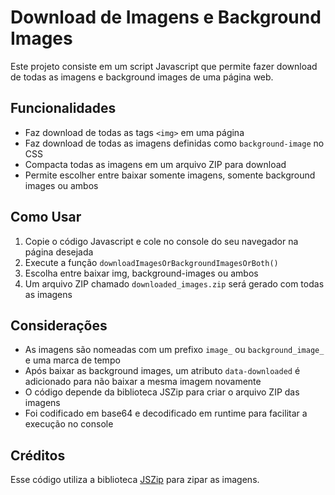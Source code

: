 # Download de Imagens e Background Images

Este projeto consiste em um script Javascript que permite fazer download de todas as imagens e background images de uma página web.

## Funcionalidades

- Faz download de todas as tags `<img>` em uma página
- Faz download de todas as imagens definidas como `background-image` no CSS
- Compacta todas as imagens em um arquivo ZIP para download
- Permite escolher entre baixar somente imagens, somente background images ou ambos

## Como Usar

1. Copie o código Javascript e cole no console do seu navegador na página desejada
2. Execute a função `downloadImagesOrBackgroundImagesOrBoth()`
3. Escolha entre baixar img, background-images ou ambos 
4. Um arquivo ZIP chamado `downloaded_images.zip` será gerado com todas as imagens

## Considerações

- As imagens são nomeadas com um prefixo `image_` ou `background_image_` e uma marca de tempo
- Após baixar as background images, um atributo `data-downloaded` é adicionado para não baixar a mesma imagem novamente
- O código depende da biblioteca JSZip para criar o arquivo ZIP das imagens
- Foi codificado em base64 e decodificado em runtime para facilitar a execução no console

## Créditos

Esse código utiliza a biblioteca [JSZip](https://stuk.github.io/jszip/) para zipar as imagens.
